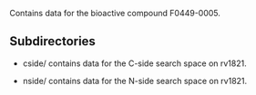 Contains data for the bioactive compound F0449-0005.

## Subdirectories

- cside/ contains data for the C-side search space on rv1821.

- nside/ contains data for the N-side search space on rv1821.

